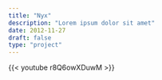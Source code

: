 ```yaml
---
title: "Nyx"
description: "Lorem ipsum dolor sit amet"
date: 2012-11-27
draft: false
type: "project"
---
```


{{< youtube r8Q6owXDuwM >}}